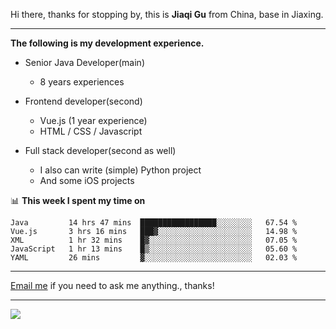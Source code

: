 Hi there, thanks for stopping by, this is **Jiaqi Gu** from China, base in Jiaxing.

---

**The following is my development experience.**

- Senior Java Developer(main)
  - 8 years experiences

- Frontend developer(second)
  - Vue.js (1 year experience)
  - HTML / CSS / Javascript
  
- Full stack developer(second as well)
  - I also can write (simple) Python project
  - And some iOS projects

📊 **This week I spent my time on**
<!--START_SECTION:waka-->
```text
Java         14 hrs 47 mins  █████████████████░░░░░░░░   67.54 % 
Vue.js       3 hrs 16 mins   ███▓░░░░░░░░░░░░░░░░░░░░░   14.98 % 
XML          1 hr 32 mins    █▓░░░░░░░░░░░░░░░░░░░░░░░   07.05 % 
JavaScript   1 hr 13 mins    █▒░░░░░░░░░░░░░░░░░░░░░░░   05.60 % 
YAML         26 mins         ▓░░░░░░░░░░░░░░░░░░░░░░░░   02.03 % 
```
<!--END_SECTION:waka-->

---

[Email me](mailto:droidqw@gmail.com?subject=Hiring_from_GitHub) if you need to ask me anything., thanks!

---

![]( https://visitor-badge.glitch.me/badge?page_id=githubgujiaqi)
